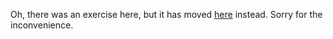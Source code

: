 Oh, there was an exercise here, but it has moved [here](/exercises/run-the-app.md) instead. Sorry for the inconvenience.
